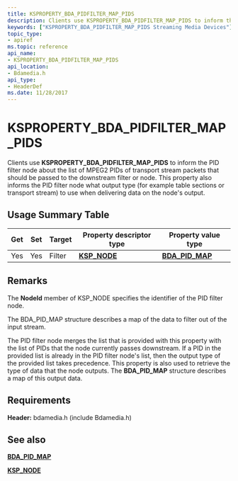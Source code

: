 ```yaml
---
title: KSPROPERTY_BDA_PIDFILTER_MAP_PIDS
description: Clients use KSPROPERTY_BDA_PIDFILTER_MAP_PIDS to inform the PID filter node about the list of MPEG2 PIDs of transport stream packets that should be passed to the downstream filter or node.
keywords: ["KSPROPERTY_BDA_PIDFILTER_MAP_PIDS Streaming Media Devices"]
topic_type:
- apiref
ms.topic: reference
api_name:
- KSPROPERTY_BDA_PIDFILTER_MAP_PIDS
api_location:
- Bdamedia.h
api_type:
- HeaderDef
ms.date: 11/28/2017
---
```


# KSPROPERTY_BDA_PIDFILTER_MAP_PIDS

Clients use **KSPROPERTY_BDA_PIDFILTER_MAP_PIDS** to inform the PID filter node about the list of MPEG2 PIDs of transport stream packets that should be passed to the downstream filter or node. This property also informs the PID filter node what output type (for example table sections or transport stream) to use when delivering data on the node's output.

## Usage Summary Table

| Get | Set | Target | Property descriptor type | Property value type |
|--|--|--|--|--|
| Yes | Yes | Filter | [**KSP_NODE**](/windows-hardware/drivers/ddi/ks/ns-ks-ksp_node) | [**BDA_PID_MAP**](/windows-hardware/drivers/ddi/bdatypes/ns-bdatypes-_bda_pid_map) |

## Remarks

The **NodeId** member of KSP_NODE specifies the identifier of the PID filter node.

The BDA_PID_MAP structure describes a map of the data to filter out of the input stream.

The PID filter node merges the list that is provided with this property with the list of PIDs that the node currently passes downstream. If a PID in the provided list is already in the PID filter node's list, then the output type of the provided list takes precedence. This property is also used to retrieve the type of data that the node outputs. The **BDA_PID_MAP** structure describes a map of this output data.

## Requirements

**Header:** bdamedia.h (include Bdamedia.h)

## See also

[**BDA_PID_MAP**](/windows-hardware/drivers/ddi/bdatypes/ns-bdatypes-_bda_pid_map)

[**KSP_NODE**](/windows-hardware/drivers/ddi/ks/ns-ks-ksp_node)
